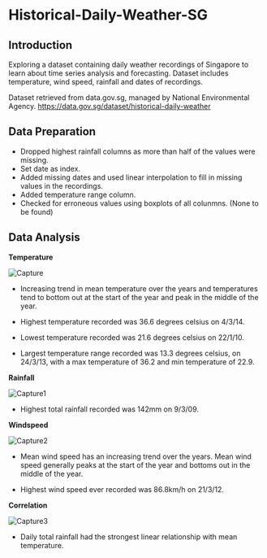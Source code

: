 # Historical-Daily-Weather-SG
 
## Introduction

Exploring a dataset containing daily weather recordings of Singapore to learn about time series analysis and forecasting. Dataset includes temperature, wind speed, rainfall and dates of recordings.

Dataset retrieved from data.gov.sg, managed by National Environmental Agency. 
https://data.gov.sg/dataset/historical-daily-weather


## Data Preparation

- Dropped highest rainfall columns as more than half of the values were missing.
- Set date as index.
- Added missing dates and used linear interpolation to fill in missing values in the recordings.
- Added temperature range column.
- Checked for erroneous values using boxplots of all colunmns. (None to be found)


## Data Analysis
**Temperature**

![Capture](https://user-images.githubusercontent.com/91514179/179925980-98e53e92-11a9-40d9-b0af-75e58d6e51bb.PNG)
- Increasing trend in mean temperature over the years and temperatures tend to bottom out at the start of the year and peak in the middle of the year.

- Highest temperature recorded was 36.6 degrees celsius on 4/3/14.

- Lowest temperature recorded was 21.6 degrees celsius on 22/1/10.

- Largest temperature range recorded was 13.3 degrees celsius, on 24/3/13, with a max temperature of 36.2 and min temperature of 22.9.


**Rainfall**

![Capture1](https://user-images.githubusercontent.com/91514179/179926144-663d52d7-fe90-4bcb-af84-18655b7e8ef0.PNG)
- Highest total rainfall recorded was 142mm on 9/3/09.


**Windspeed**

![Capture2](https://user-images.githubusercontent.com/91514179/179926272-c8bc6ded-d3df-422a-b7e5-368393de518d.PNG)
- Mean wind speed has an increasing trend over the years. Mean wind speed generally peaks at the start of the year and bottoms out in the middle of the year.

- Highest wind speed ever recorded was 86.8km/h on 21/3/12.


**Correlation**

![Capture3](https://user-images.githubusercontent.com/91514179/179926535-24037500-91a2-45e3-81a6-c1d8c7e61bfd.PNG)
- Daily total rainfall had the strongest linear relationship with mean temperature.

